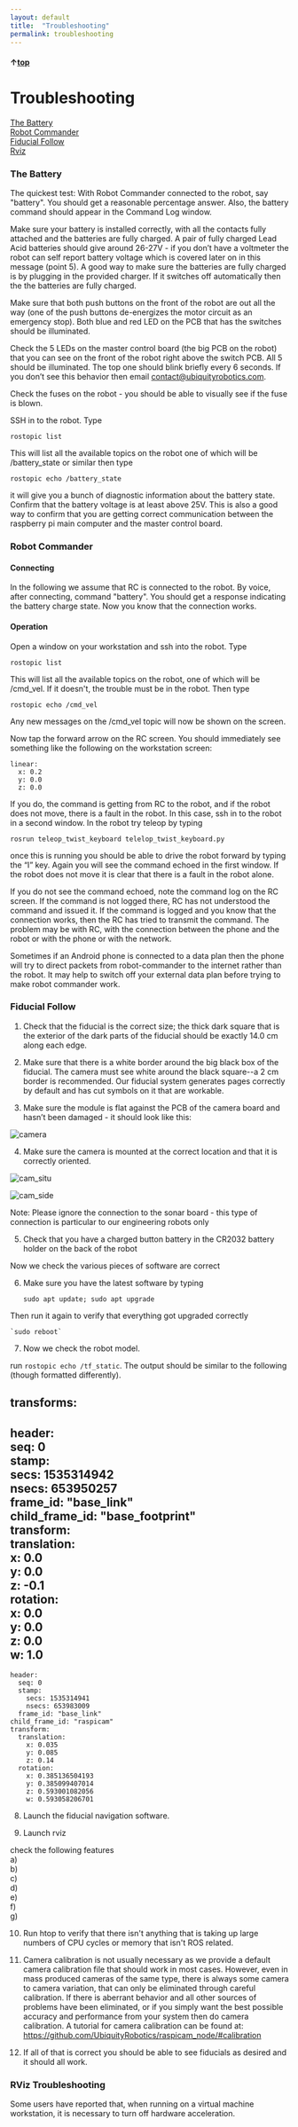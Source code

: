 ```yaml
---
layout: default
title:  "Troubleshooting"
permalink: troubleshooting
---
```


#### &uarr;[top](https://ubiquityrobotics.github.io/learn/)

# Troubleshooting

[The Battery](#the-battery)  
[Robot Commander](#robot-commander)  
[Fiducial Follow](#fiducial-follow)  
[Rviz](rviz-troubleshooting)

### The Battery

The quickest test: With Robot Commander connected to the robot,
say "battery".  You should get a reasonable percentage answer.  Also, the battery
command should appear in the Command Log window.

Make sure your battery is installed correctly, with all the contacts
fully attached and the batteries are fully charged.
A pair of fully charged Lead Acid batteries should give around
26-27V - if you don’t have a voltmeter the robot can self report
battery voltage which is covered later on in this message (point 5).
A good way to make sure the batteries are fully charged is by
plugging in the provided charger. If it switches off automatically
then the the batteries are fully charged.

Make sure that both push buttons on the front of the robot are out
all the way (one of the push buttons de-energizes the motor circuit
as an emergency stop). Both blue and red LED on the PCB that has the
switches should be illuminated.

Check the 5 LEDs on the master control board
(the big PCB on the robot)
that you can see on the front of the robot right above the switch
PCB. All 5 should be illuminated. The top one should
blink briefly every 6 seconds. If you don’t see this behavior then
email contact@ubiquityrobotics.com.

Check the fuses on the robot - you should be able to visually
see if the fuse is blown.

SSH in to the robot. Type

    rostopic list

This will list all the available topics on the robot one of
which will be /battery_state or similar then type

    rostopic echo /battery_state

it will give you a bunch of diagnostic information about the
battery state. Confirm that the battery voltage is at least
above 25V. This is also a good way to confirm that you are
getting correct communication between the raspberry pi main
computer and the master control board.

### Robot Commander

#### Connecting

In the following we assume that RC is connected to the robot.  By voice, after connecting, command
"battery".  You should get a response indicating the battery charge state. Now you know that the connection works.

#### Operation

Open a window on your workstation and ssh into the robot. Type

    rostopic list

This will list all the available topics on the robot, one of
which will be /cmd_vel.  If it doesn't, the trouble must be in the robot. Then type

    rostopic echo /cmd_vel

Any new messages on the /cmd_vel topic will now be shown on the screen.

Now tap the forward arrow on the RC screen.  You should immediately see
something like the following on the workstation screen:

    linear:
      x: 0.2
      y: 0.0
      z: 0.0

If you do, the command is getting from RC to the robot, and if the robot does
not move, there is a fault in the robot. In this case, ssh in to the robot in a
second window. In the robot try teleop by typing

    rosrun teleop_twist_keyboard telelop_twist_keyboard.py

once this is running you should be able to drive the robot
forward by typing the “I” key.  Again you will see the command echoed in the
first window.  If the robot does not move it is clear that there is a fault in
the robot alone.

If you do not see the command echoed, note the command log on the RC screen.
If the command is not logged there, RC has not understood the command
and issued it.  If the command is logged and you know that the connection
works, then the RC has tried to transmit the command. The problem may be with RC, with
the connection between the phone and the robot or with the phone or with the network.

Sometimes if an Android phone is connected to a data plan then the
phone will try to direct packets from robot-commander to the
internet rather than the robot. It may help to switch off
your external data plan before trying to make robot commander work.

### Fiducial Follow
1) Check that the fiducial is the correct size; the thick dark square that is the exterior of the dark parts of the fiducial should be exactly 14.0 cm along each edge.

2) Make sure that there is a white border around the big black box of the fiducial. The camera must see white around the black square--a 2 cm border is recommended. Our fiducial system generates pages correctly by default and has cut symbols on it that are workable.  

3) Make sure the module is flat against the PCB of the camera board and hasn’t been damaged - it should look like this:

![camera](../assets/raspi_camera.png)

4) Make sure the camera is mounted at the correct location and that it is correctly oriented.

![cam_situ](../assets/camera_in_magni.png)

![cam_side](../assets/camera_side_view.png)

Note: Please ignore the connection to the sonar board - this type of connection is particular to our engineering robots only

5) Check that you have a charged button battery in the CR2032 battery holder on the back of the robot

Now we check the various pieces of software are correct

6) Make sure you have the latest software by typing

    `sudo apt update; sudo apt upgrade`

Then run it again to verify that everything got upgraded correctly

    `sudo reboot`

7) Now we check the robot model.

run `rostopic echo /tf_static`. The output should be similar to the following (though formatted differently).

<p>

transforms:  
  -  
  header:  
      seq: 0  
      stamp:  
        secs: 1535314942  
        nsecs: 653950257  
      frame_id: "base_link"  
    child_frame_id: "base_footprint"  
    transform:  
      translation:  
        x: 0.0  
        y: 0.0  
        z: -0.1  
      rotation:  
        x: 0.0  
        y: 0.0  
        z: 0.0  
        w: 1.0
  -
    header:  
      seq: 0  
      stamp:  
        secs: 1535314941  
        nsecs: 653983009  
      frame_id: "base_link"  
    child_frame_id: "raspicam"  
    transform:  
      translation:  
        x: 0.035  
        y: 0.085  
        z: 0.14  
      rotation:  
        x: 0.385136504193  
        y: 0.385099407014  
        z: 0.593001082056  
        w: 0.593058206701

</p>

8) Launch the fiducial navigation software.

9) Launch rviz

check the following features  
a)  
b)  
c)  
d)  
e)   
f)  
g)  

10) Run htop to verify that there isn't anything that is taking up large numbers of CPU cycles or memory that isn't ROS related.

11) Camera calibration is not usually necessary as we provide a default camera calibration file that should work in most cases. However, even in mass produced cameras of the same type, there is always some camera to camera variation, that can only be eliminated through careful calibration. If there is aberrant behavior and all other sources of problems have been eliminated, or if you simply want the best possible accuracy and performance from your system then do camera calibration. A tutorial for camera calibration can be found at: https://github.com/UbiquityRobotics/raspicam_node/#calibration

12) If all of that is correct you should be able to see fiducials as desired and it should all work.

### RViz Troubleshooting

Some users have reported that, when running on a virtual machine workstation, it is necessary to turn off hardware acceleration.
